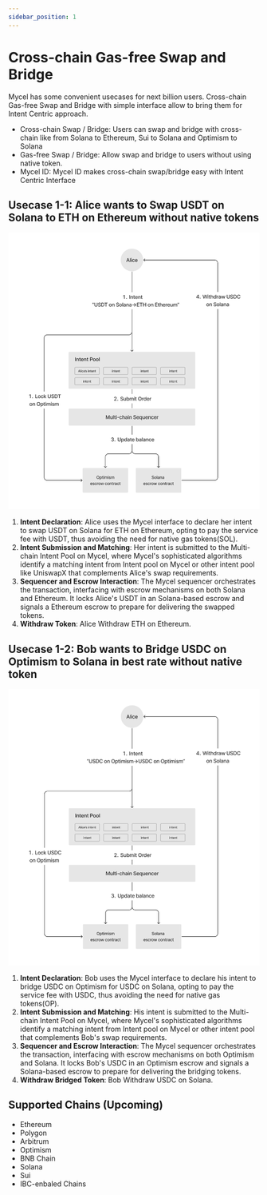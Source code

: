 ```yaml
---
sidebar_position: 1
---
```


# Cross-chain Gas-free Swap and Bridge

Mycel has some convenient usecases for next billion users. Cross-chain Gas-free Swap and Bridge with simple interface allow to bring them for Intent Centric approach.

- Cross-chain Swap / Bridge: Users can swap and bridge with cross-chain like from Solana to Ethereum, Sui to Solana and Optimism to Solana
- Gas-free Swap / Bridge: Allow swap and bridge to users without using native token.
- Mycel ID: Mycel ID makes cross-chain swap/bridge easy with Intent Centric Interface

## Usecase 1-1: Alice wants to Swap USDT on Solana to ETH on Ethereum without native tokens

![1](../../assets/usecase/1-1.png)

1. **Intent Declaration**: Alice uses the Mycel interface to declare her intent to swap USDT on Solana for ETH on Ethereum, opting to pay the service fee with USDT, thus avoiding the need for native gas tokens(SOL).
2. **Intent Submission and Matching**: Her intent is submitted to the Multi-chain Intent Pool on Mycel, where Mycel's sophisticated algorithms identify a matching intent from Intent pool on Mycel or other intent pool like UniswapX that complements Alice's swap requirements.
3. **Sequencer and Escrow Interaction**: The Mycel sequencer orchestrates the transaction, interfacing with escrow mechanisms on both Solana and Ethereum. It locks Alice's USDT in an Solana-based escrow and signals a Ethereum escrow to prepare for delivering the swapped tokens.
4. **Withdraw Token**: Alice Withdraw ETH on Ethereum.

## Usecase 1-2: Bob wants to Bridge USDC on Optimism to Solana in best rate without native token

![2](../../assets/usecase/1-2.png)

1. **Intent Declaration**: Bob uses the Mycel interface to declare his intent to bridge USDC on Optimism for USDC on Solana, opting to pay the service fee with USDC, thus avoiding the need for native gas tokens(OP).
2. **Intent Submission and Matching**: His intent is submitted to the Multi-chain Intent Pool on Mycel, where Mycel's sophisticated algorithms identify a matching intent from Intent pool on Mycel or other intent pool that complements Bob's swap requirements.
3. **Sequencer and Escrow Interaction**: The Mycel sequencer orchestrates the transaction, interfacing with escrow mechanisms on both Optimism and Solana. It locks Bob's USDC in an Optimism escrow and signals a Solana-based escrow to prepare for delivering the bridging tokens.
4. **Withdraw Bridged Token**: Bob Withdraw USDC on Solana.

## Supported Chains (Upcoming)

- Ethereum
- Polygon
- Arbitrum
- Optimism
- BNB Chain
- Solana
- Sui
- IBC-enbaled Chains
